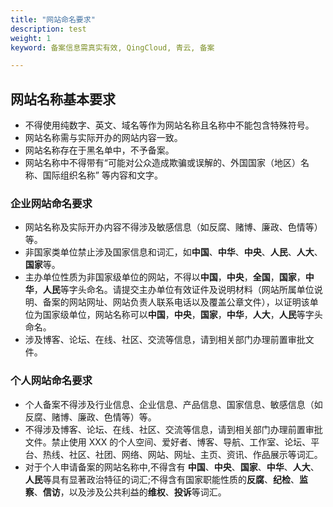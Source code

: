```yaml
---
title: "网站命名要求"
description: test
weight: 1
keyword: 备案信息需真实有效, QingCloud, 青云, 备案

---
```


## 网站名称基本要求

* 不得使用纯数字、英文、域名等作为网站名称且名称中不能包含特殊符号。
* 网站名称需与实际开办的网站内容一致。
* 网站名称存在于黑名单中，不予备案。
* 网站名称中不得带有“可能对公众造成欺骗或误解的、外国国家（地区）名称、国际组织名称” 等内容和文字。

### 企业网站命名要求

* 网站名称及实际开办内容不得涉及敏感信息（如反腐、赌博、廉政、色情等）等。
* 非国家类单位禁止涉及国家信息和词汇，如**中国**、**中华**、**中央**、**人民**、**人大**、**国家**等。
* 主办单位性质为非国家级单位的网站，不得以**中国**，**中央**，**全国**，**国家**，**中华**，**人民**等字头命名。请提交主办单位有效证件及说明材料（网站所属单位说明、备案的网站网址、网站负责人联系电话以及覆盖公章文件），以证明该单位为国家级单位，网站名称可以**中国**，**中央**，**国家**，**中华**，**人大**，**人民**等字头命名。
* 涉及博客、论坛、在线、社区、交流等信息，请到相关部门办理前置审批文件。

###  个人网站命名要求

* 个人备案不得涉及行业信息、企业信息、产品信息、国家信息、敏感信息（如反腐、赌博、廉政、色情等）等。
* 不得涉及博客、论坛、在线、社区、交流等信息，请到相关部门办理前置审批文件。禁止使用 XXX 的个人空间、爱好者、博客、导航、工作室、论坛、平台、热线、社区、社团、网络、网站、网址、主页、资讯、作品展示等词汇。
* 对于个人申请备案的网站名称中,不得含有 **中国**、**中央**、**国家**、**中华**、**人大**、**人民**等具有显著政治特征的词汇;不得含有国家职能性质的**反腐**、**纪检**、**监察**、**信访**，以及涉及公共利益的**维权**、**投诉**等词汇。
